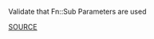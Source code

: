 Validate that Fn::Sub Parameters are used

[SOURCE](https://docs.aws.amazon.com/AWSCloudFormation/latest/UserGuide/intrinsic-function-reference-sub.html)